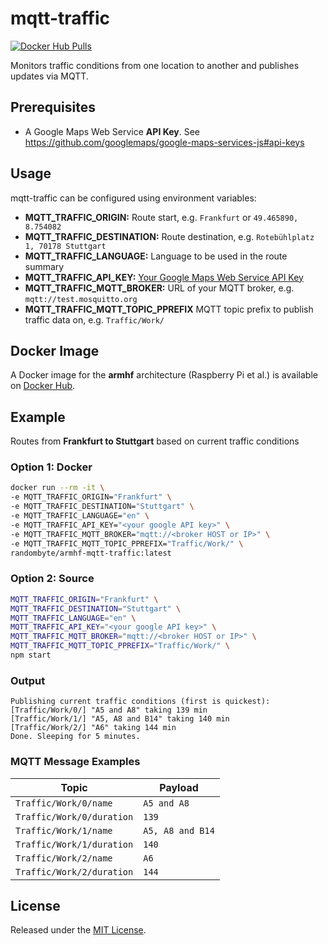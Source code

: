 # mqtt-traffic
[![Docker Hub Pulls](https://img.shields.io/docker/pulls/randombyte/armhf-mqtt-traffic.svg)](https://hub.docker.com/r/randombyte/armhf-mqtt-traffic)

Monitors traffic conditions from one location to another and publishes updates via MQTT.

## Prerequisites
- A Google Maps Web Service **API Key**. See https://github.com/googlemaps/google-maps-services-js#api-keys

## Usage
mqtt-traffic can be configured using environment variables:

- **MQTT_TRAFFIC_ORIGIN:** Route start, e.g. `Frankfurt` or `49.465890, 8.754082`
- **MQTT_TRAFFIC_DESTINATION:** Route destination, e.g. `Rotebühlplatz 1, 70178 Stuttgart`
- **MQTT_TRAFFIC_LANGUAGE:** Language to be used in the route summary
- **MQTT_TRAFFIC_API_KEY:** [Your Google Maps Web Service API Key](https://github.com/googlemaps/google-maps-services-js#api-keys)
- **MQTT_TRAFFIC_MQTT_BROKER:** URL of your MQTT broker, e.g. `mqtt://test.mosquitto.org`
- **MQTT_TRAFFIC_MQTT_TOPIC_PPREFIX** MQTT topic prefix to publish traffic data on, e.g. `Traffic/Work/`

## Docker Image
A Docker image for the **armhf** architecture (Raspberry Pi et al.) is available on [Docker Hub](https://hub.docker.com/r/randombyte/armhf-mqtt-traffic).

## Example
Routes from **Frankfurt to Stuttgart** based on current traffic conditions

### Option 1: Docker
````sh
docker run --rm -it \
-e MQTT_TRAFFIC_ORIGIN="Frankfurt" \
-e MQTT_TRAFFIC_DESTINATION="Stuttgart" \
-e MQTT_TRAFFIC_LANGUAGE="en" \
-e MQTT_TRAFFIC_API_KEY="<your google API key>" \
-e MQTT_TRAFFIC_MQTT_BROKER="mqtt://<broker HOST or IP>" \
-e MQTT_TRAFFIC_MQTT_TOPIC_PPREFIX="Traffic/Work/" \
randombyte/armhf-mqtt-traffic:latest
````

### Option 2: Source
```sh
MQTT_TRAFFIC_ORIGIN="Frankfurt" \
MQTT_TRAFFIC_DESTINATION="Stuttgart" \
MQTT_TRAFFIC_LANGUAGE="en" \
MQTT_TRAFFIC_API_KEY="<your google API key>" \
MQTT_TRAFFIC_MQTT_BROKER="mqtt://<broker HOST or IP>" \
MQTT_TRAFFIC_MQTT_TOPIC_PPREFIX="Traffic/Work/" \
npm start
````

### Output
```
Publishing current traffic conditions (first is quickest):
[Traffic/Work/0/] "A5 and A8" taking 139 min
[Traffic/Work/1/] "A5, A8 and B14" taking 140 min
[Traffic/Work/2/] "A6" taking 144 min
Done. Sleeping for 5 minutes.
```

### MQTT Message Examples

| Topic        | Payload
| ------------- |-------------|
| `Traffic/Work/0/name` | `A5 and A8` |
| `Traffic/Work/0/duration` | `139` |
| `Traffic/Work/1/name` | `A5, A8 and B14` |
| `Traffic/Work/1/duration` | `140` |
| `Traffic/Work/2/name` | `A6` |
| `Traffic/Work/2/duration` | `144` |

## License
Released under the [MIT License](https://opensource.org/licenses/MIT).
